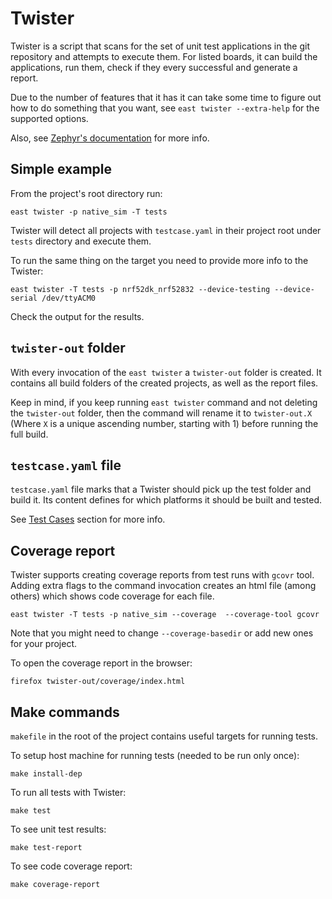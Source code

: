 # Twister

Twister is a script that scans for the set of unit test applications in the git repository and
attempts to execute them. For listed boards, it can build the applications, run them, check if they
every successful and generate a report.

Due to the number of features that it has it can take some time to figure out how to do something
that you want, see `east twister --extra-help` for the supported options.

Also, see [Zephyr's documentation](https://docs.zephyrproject.org/latest/develop/test/twister.html)
for more info.

## Simple example

From the project's root directory run:

```shell
east twister -p native_sim -T tests
```

Twister will detect all projects with `testcase.yaml` in their project root under `tests` directory
and execute them.

To run the same thing on the target you need to provide more info to the Twister:

```shell
east twister -T tests -p nrf52dk_nrf52832 --device-testing --device-serial /dev/ttyACM0
```

Check the output for the results.

## `twister-out` folder

With every invocation of the `east twister` a `twister-out` folder is created. It contains all build
folders of the created projects, as well as the report files.

Keep in mind, if you keep running `east twister` command and not deleting the `twister-out` folder,
then the command will rename it to `twister-out.X` (Where `X` is a unique ascending number, starting
with 1) before running the full build.

## `testcase.yaml` file

`testcase.yaml` file marks that a Twister should pick up the test folder and build it. Its content
defines for which platforms it should be built and tested.

See [Test Cases] section for more info.

[test cases]: https://docs.zephyrproject.org/latest/develop/test/twister.html#test-cases

## Coverage report

Twister supports creating coverage reports from test runs with `gcovr` tool. Adding extra flags to
the command invocation creates an html file (among others) which shows code coverage for each file.

```shell
east twister -T tests -p native_sim --coverage  --coverage-tool gcovr
```

Note that you might need to change `--coverage-basedir` or add new ones for your project.

To open the coverage report in the browser:

```shell
firefox twister-out/coverage/index.html
```

## Make commands

`makefile` in the root of the project contains useful targets for running tests.

To setup host machine for running tests (needed to be run only once):

```shell
make install-dep
```

To run all tests with Twister:

```shell
make test
```

To see unit test results:

```shell
make test-report
```

To see code coverage report:

```shell
make coverage-report
```

